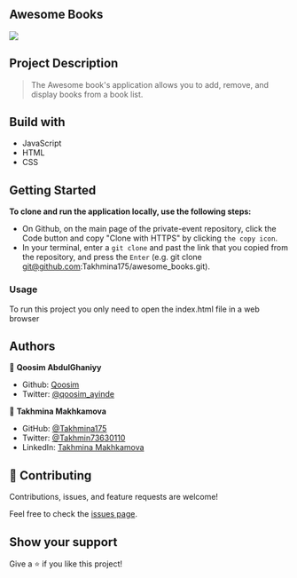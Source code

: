 ## Awesome Books
![](https://img.shields.io/badge/Microverse-blueviolet)

## Project Description
> The Awesome book's application allows you to add, remove, and display books from a book list.

## Build with
* JavaScript
* HTML
* CSS

## Getting Started

**To clone and run the application locally, use the following steps:**
- On Github, on the main page of the private-event repository, click the Code button and copy "Clone with HTTPS" by clicking `the copy icon`.
- In your terminal, enter a `git clone` and past the link that you copied from the repository, and press the `Enter`
(e.g. git clone git@github.com:Takhmina175/awesome_books.git).

### Usage

To run this project you only need to open the index.html file in a web browser

## Authors

👤 **Qoosim AbdulGhaniyy**

- Github: [Qoosim](https://github.com/Qoosim)
- Twitter: [@qoosim_ayinde](https://twitter.com/adfpizarro)



👤  **Takhmina Makhkamova**

- GitHub: [@Takhmina175](https://github.com/Takhmina175)
- Twitter: [@Takhmin73630110](https://twitter.com/Takhmin73630110)
- LinkedIn: [Takhmina Makhkamova](https://www.linkedin.com/in/takhmina-makhkamova-7628136b/)



## 🤝 Contributing

Contributions, issues, and feature requests are welcome!

Feel free to check the [issues page](https://github.com/Takhmina175/awesome_books/issues).

## Show your support

Give a ⭐️ if you like this project!